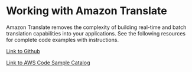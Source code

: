 # Working with Amazon Translate<a name="examples-translate"></a>

 Amazon Translate removes the complexity of building real\-time and batch translation capabilities into your applications\. See the following resources for complete code examples with instructions\.

 [Link to Github](https://github.com/awsdocs/aws-doc-sdk-examples/tree/master/javav2/example_code/translate) 

 [Link to AWS Code Sample Catalog](http://docs.aws.amazon.com/code-samples/latest/catalog/code-catalog-javav2-example_code-translate.html) 